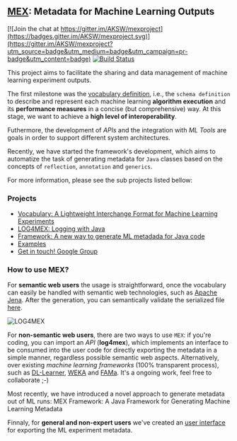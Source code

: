 ## [MEX](http://mex.aksw.org/): Metadata for Machine Learning Outputs

[![Join the chat at https://gitter.im/AKSW/mexproject](https://badges.gitter.im/AKSW/mexproject.svg)](https://gitter.im/AKSW/mexproject?utm_source=badge&utm_medium=badge&utm_campaign=pr-badge&utm_content=badge)
[![Build Status](https://travis-ci.org/AKSW/mexproject.svg?branch=master)](https://travis-ci.org/AKSW/mexproject)

This project aims to facilitate the sharing and data management of machine learning experiment outputs. 

The first milestone was the [vocabulary definition](http://www.w3.org/standards/semanticweb/ontology), i.e., the `schema definition` to describe and represent each machine learning **algorithm execution** and its **performance measures** in a concise (but comprehensive) way. At this stage, we want to achieve a **high level of interoperability**.

Futhermore, the development of *APIs* and the integration with *ML Tools* are goals in order to support different system architectures. 

Recently, we have started the framework's development, which aims to automatize the task of generating metadata for ``Java`` classes based on the concepts of ``reflection``, ``annotation`` and ``generics``.

For more information, please see the sub projects listed bellow:

### Projects
  * [Vocabulary: A Lightweight Interchange Format for Machine Learning Experiments](https://github.com/AKSW/mexproject/tree/master/vocabulary)
  * [LOG4MEX: Logging with Java](https://github.com/AKSW/mexproject/tree/master/log4mex)
  * [Framework: A new way to generate ML metadada for Java code](https://github.com/AKSW/mexproject/tree/master/framework)
  * [Examples](https://github.com/AKSW/mexproject/tree/master/examples)
  * [Get in touch! Google Group](mex-project@googlegroups.com)

### How to use MEX?

For **semantic web users** the usage is straightforward, once the vocabulary can easily be handled with semantic web technologies, such as [Apache Jena](https://jena.apache.org/). After the generation, you can semantically validate the serialized file [here](http://mex.aksw.org/). 

![LOG4MEX](http://dne5.com/mex/diagram/log4mex-small.png)

For **non-semantic web users**, there are two ways to use `MEX`: if you're coding, you can import an *API* (**log4mex**), which implements an interface to be consumed into the user code for directly exporting the metadata in a simple manner, regardless possible semantic web aspects. Alternatively, over existing *machine learning frameworks* (100% transparent process), such as [DL-Learner](http://dl-learner.org/), [WEKA](http://www.cs.waikato.ac.nz/ml/weka/) and [FAMa](https://github.com/duartejulio/fama). It's a ongoing work, feel free to collaborate ;-)

Most recently, we have introduced a novel approach to generate metadata out of ML runs: MEX Framework: A Java Framework for Generating Machine Learning Metadata

Finnaly, for **general and non-expert users** we've created an [user interface](http://mex.aksw.org/) for exporting the ML experiment metadata.
